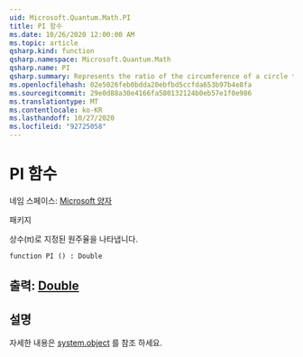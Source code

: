 ```yaml
---
uid: Microsoft.Quantum.Math.PI
title: PI 함수
ms.date: 10/26/2020 12:00:00 AM
ms.topic: article
qsharp.kind: function
qsharp.namespace: Microsoft.Quantum.Math
qsharp.name: PI
qsharp.summary: Represents the ratio of the circumference of a circle to its diameter, specified by the constant, π.
ms.openlocfilehash: 02e5026feb0bdda20ebfbd5ccfda653b97b4e8fa
ms.sourcegitcommit: 29e0d88a30e4166fa580132124b0eb57e1f0e986
ms.translationtype: MT
ms.contentlocale: ko-KR
ms.lasthandoff: 10/27/2020
ms.locfileid: "92725058"
---
```

# <a name="pi-function"></a>PI 함수

네임 스페이스: [Microsoft 양자](xref:Microsoft.Quantum.Math)

패키지 [](https://nuget.org/packages/)


상수(π)로 지정된 원주율을 나타냅니다.

```qsharp
function PI () : Double
```


## <a name="output--double"></a>출력: [Double](xref:microsoft.quantum.lang-ref.double)



## <a name="remarks"></a>설명

자세한 내용은 [system.object](https://docs.microsoft.com/dotnet/api/system.math.pi) 를 참조 하세요.